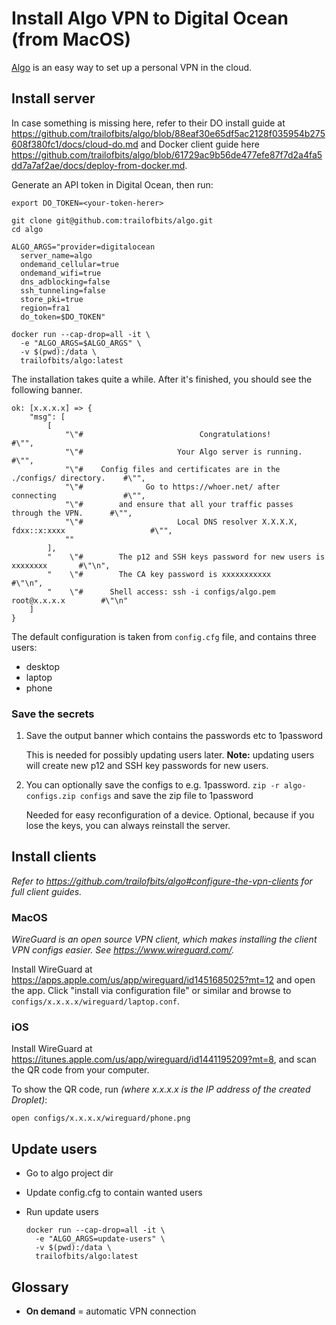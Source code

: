 # Install Algo VPN to Digital Ocean (from MacOS)

[Algo](https://github.com/trailofbits/algo) is an easy way to set up a personal VPN in the cloud. 


## Install server

In case something is missing here, refer to their DO install guide at https://github.com/trailofbits/algo/blob/88eaf30e65df5ac2128f035954b275608f380fc1/docs/cloud-do.md and Docker client guide here https://github.com/trailofbits/algo/blob/61729ac9b56de477efe87f7d2a4fa5dd7a7af2ae/docs/deploy-from-docker.md.


Generate an API token in Digital Ocean, then run:

```
export DO_TOKEN=<your-token-herer>

git clone git@github.com:trailofbits/algo.git
cd algo

ALGO_ARGS="provider=digitalocean
  server_name=algo
  ondemand_cellular=true
  ondemand_wifi=true
  dns_adblocking=false
  ssh_tunneling=false
  store_pki=true
  region=fra1
  do_token=$DO_TOKEN"
                                
docker run --cap-drop=all -it \
  -e "ALGO_ARGS=$ALGO_ARGS" \
  -v $(pwd):/data \
  trailofbits/algo:latest
```

The installation takes quite a while. After it's finished, you should see the following banner. 

```
ok: [x.x.x.x] => {
    "msg": [
        [
            "\"#                          Congratulations!                            #\"",
            "\"#                     Your Algo server is running.                     #\"",
            "\"#    Config files and certificates are in the ./configs/ directory.    #\"",
            "\"#              Go to https://whoer.net/ after connecting               #\"",
            "\"#        and ensure that all your traffic passes through the VPN.      #\"",
            "\"#                     Local DNS resolver X.X.X.X, fdxx::x:xxxx                   #\"",
            ""
        ],
        "    \"#        The p12 and SSH keys password for new users is xxxxxxxx       #\"\n",
        "    \"#        The CA key password is xxxxxxxxxxx       #\"\n",
        "    \"#      Shell access: ssh -i configs/algo.pem root@x.x.x.x        #\"\n"
    ]
}
```

The default configuration is taken from `config.cfg` file, and contains three users: 

* desktop
* laptop 
* phone


### Save the secrets

1. Save the output banner which contains the passwords etc to 1password 

    This is needed for possibly updating users later. **Note:** updating users will create new p12 and SSH key passwords for new users. 
    
2. You can optionally save the configs to e.g. 1password. `zip -r algo-configs.zip configs` and save the zip file to 1password

    Needed for easy reconfiguration of a device. Optional, because if you lose the keys, you can always reinstall the server.


## Install clients

*Refer to https://github.com/trailofbits/algo#configure-the-vpn-clients for full client guides.*



### MacOS

*WireGuard is an open source VPN client, which makes installing the client VPN configs easier. See https://www.wireguard.com/.*   

Install WireGuard at https://apps.apple.com/us/app/wireguard/id1451685025?mt=12 and open the app. Click "install via configuration file" or similar and browse to `configs/x.x.x.x/wireguard/laptop.conf`.
    
### iOS

Install WireGuard at https://itunes.apple.com/us/app/wireguard/id1441195209?mt=8, and scan the QR code from your computer. 

To show the QR code, run *(where x.x.x.x is the IP address of the created Droplet)*:

```
open configs/x.x.x.x/wireguard/phone.png
```    


## Update users

* Go to algo project dir
* Update config.cfg to contain wanted users
* Run update users

    ```
    docker run --cap-drop=all -it \
      -e "ALGO_ARGS=update-users" \
      -v $(pwd):/data \
      trailofbits/algo:latest
    ```

## Glossary

* **On demand** = automatic VPN connection
